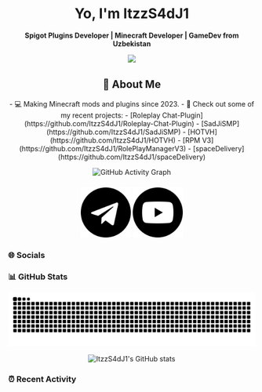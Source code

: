 <h1 align="center">Yo, I'm ItzzS4dJ1</h1>

<p align="center">
  <b>Spigot Plugins Developer | Minecraft Developer | GameDev from Uzbekistan</b>
</p>
<p align="center">
  <a href="https://github.com/ItzzS4dJ1">
    <img src="https://skillicons.dev/icons?i=git,java,blender,cpp,github,godot,idea,js,lua,maven,py,pycharm,robloxstudio,vscode,visualstudio," />
  </a>
</p>

<h2 style="text-align: center;">🚀 About Me</h2>
<p style="text-align: center;">
  - 💻 Making Minecraft mods and plugins since 2023.
- 🌟 Check out some of my recent projects:
  - [Roleplay Chat-Plugin](https://github.com/ItzzS4dJ1/Roleplay-Chat-Plugin)
  - [SadJiSMP](https://github.com/ItzzS4dJ1/SadJiSMP)
  - [HOTVH](https://github.com/ItzzS4dJ1/HOTVH)
  - [RPM V3](https://github.com/ItzzS4dJ1/RolePlayManagerV3)
  - [spaceDelivery](https://github.com/ItzzS4dJ1/spaceDelivery)
</p>
<p align="center">
  <img src="https://github-readme-activity-graph.cyclic.app/graph?username=ItzzS4dJ1&theme=tokyo-night" alt="GitHub Activity Graph"/>
</p>

### 

<p align="center">
  <a href="https://www.t.me/SoloDevelopment"><img src="assets/telegram.png" alt="Click me!" style="width:102px;height:102px;"></a>
  <a href="https://www.youtube.com/@itzzsadji2287)"><img src="assets/youtube.png" alt="Click me!" style="width:102px;height:102px;"></a>
</p>

### 🌐 Socials



### 📊 GitHub Stats

![snake gif](https://github.com/ItzzS4dJ1/ItzzS4dJ1/blob/output/github-snake-dark.svg)
<p align="center">
  <img src="https://github-readme-stats.vercel.app/api?username=ItzzS4dJ1&show_icons=true&theme=tokyonight" alt="ItzzS4dJ1's GitHub stats" />
</p>

### ⏰ Recent Activity
